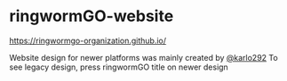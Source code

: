 # ringwormGO-website
https://ringwormgo-organization.github.io/

Website design for newer platforms was mainly created by [@karlo292](https://github.com/karlo292)
To see legacy design, press ringwormGO title on newer design
